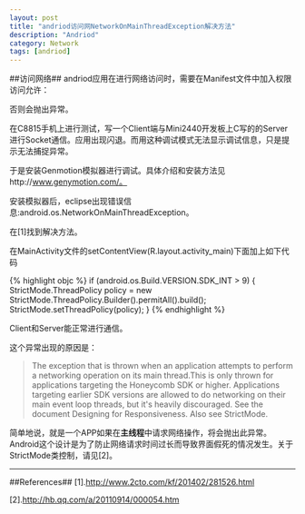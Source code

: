 ```yaml
---
layout: post
title: "andriod访问网NetworkOnMainThreadException解决方法"
description: "Andriod"
category: Network
tags: [andriod]
---
```


##访问网络##
andriod应用在进行网络访问时，需要在Manifest文件中加入权限访问允许：

<uses-permission android:name="android.permission.INTERNET"/> 

否则会抛出异常。

在C8815手机上进行测试，写一个Client端与Mini2440开发板上C写的的Server进行Socket通信。应用出现闪退。而用这种调试模式无法显示调试信息，只是提示无法捕捉异常。

于是安装Genmotion模拟器进行调试。具体介绍和安装方法见http://www.genymotion.com/。

安装模拟器后，eclipse出现错误信息:android.os.NetworkOnMainThreadException。

在[1]找到解决方法。

在MainActivity文件的setContentView(R.layout.activity_main)下面加上如下代码

{% highlight objc %}
    if (android.os.Build.VERSION.SDK_INT > 9) {
    StrictMode.ThreadPolicy policy = new StrictMode.ThreadPolicy.Builder().permitAll().build();
    StrictMode.setThreadPolicy(policy);
    }
{% endhighlight %}

Client和Server能正常进行通信。

这个异常出现的原因是：

> The exception that is thrown when an application attempts to perform a networking operation on its main thread.This is only thrown for applications targeting the Honeycomb SDK or higher. Applications targeting earlier SDK versions are allowed to do networking on their main event loop threads, but it's heavily discouraged. See the document Designing for Responsiveness.
Also see StrictMode.

简单地说，就是一个APP如果在**主线程**中请求网络操作，将会抛出此异常。Android这个设计是为了防止网络请求时间过长而导致界面假死的情况发生。关于 StrictMode类控制，请见[2]。

-----------------------------------------------------
##References##
[1].http://www.2cto.com/kf/201402/281526.html

[2].http://hb.qq.com/a/20110914/000054.htm

